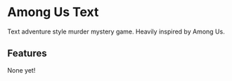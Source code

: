 # Among Us Text

Text adventure style murder mystery game. Heavily inspired by Among Us.

## Features

None yet!
